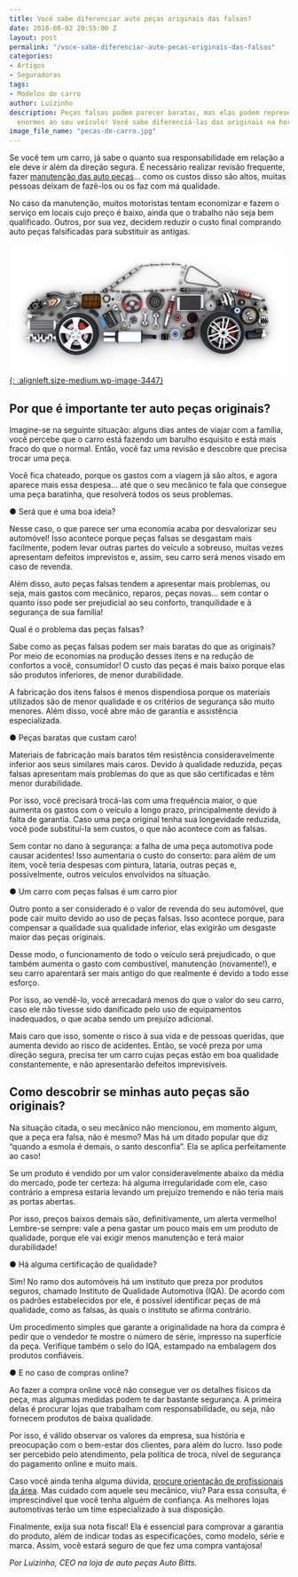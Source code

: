 ```yaml
---
title: Você sabe diferenciar auto peças originais das falsas?
date: 2018-08-02 20:55:00 Z
layout: post
permalink: "/voce-sabe-diferenciar-auto-pecas-originais-das-falsas"
categories:
- Artigos
- Seguradoras
tags:
- Modelos de carro
author: Luizinho
description: Peças falsas podem parecer baratas, mas elas podem representar danos
  enormes ao seu veículo! Você sabe diferenciá-las das originais na hora da compra?
image_file_name: "pecas-de-carro.jpg"
---
```


Se voc&ecirc; tem um carro, j&aacute; sabe o quanto sua responsabilidade em rela&ccedil;&atilde;o a ele deve ir al&eacute;m da dire&ccedil;&atilde;o segura. &Eacute; necess&aacute;rio realizar revis&atilde;o frequente, fazer [manuten&ccedil;&atilde;o das auto pe&ccedil;as](https://autobitts.com.br/)… como os custos disso s&atilde;o altos, muitas pessoas deixam de faz&ecirc;-los ou os faz com m&aacute; qualidade.

No caso da manuten&ccedil;&atilde;o, muitos motoristas tentam economizar e fazem o servi&ccedil;o em locais cujo pre&ccedil;o &eacute; baixo, ainda que o trabalho n&atilde;o seja bem qualificado. Outros, por sua vez, decidem reduzir o custo final comprando auto pe&ccedil;as falsificadas para substituir as antigas.

[![](/uploads/pecas-de-carro.jpg){: .alignleft.size-medium.wp-image-3447}](/uploads/pecas-de-carro.jpg)

## Por que &eacute; importante ter auto pe&ccedil;as originais?

Imagine-se na seguinte situa&ccedil;&atilde;o: alguns dias antes de viajar com a fam&iacute;lia, voc&ecirc; percebe que o carro est&aacute; fazendo um barulho esquisito e est&aacute; mais fraco do que o normal. Ent&atilde;o, voc&ecirc; faz uma revis&atilde;o e descobre que precisa trocar uma pe&ccedil;a.

Voc&ecirc; fica chateado, porque os gastos com a viagem j&aacute; s&atilde;o altos, e agora aparece mais essa despesa… at&eacute; que o seu mec&acirc;nico te fala que consegue uma pe&ccedil;a baratinha, que resolver&aacute; todos os seus problemas.

● Ser&aacute; que &eacute; uma boa ideia?

Nesse caso, o que parece ser uma economia acaba por desvalorizar seu autom&oacute;vel! Isso acontece porque pe&ccedil;as falsas se desgastam mais facilmente, podem levar outras partes do ve&iacute;culo a sobreuso, muitas vezes apresentam defeitos imprevistos e, assim, seu carro ser&aacute; menos visado em caso de revenda.

Al&eacute;m disso, auto pe&ccedil;as falsas tendem a apresentar mais problemas, ou seja, mais gastos com mec&acirc;nico, reparos, pe&ccedil;as novas… sem contar o quanto isso pode ser prejudicial ao seu conforto, tranquilidade e &agrave; seguran&ccedil;a de sua fam&iacute;lia!

Qual &eacute; o problema das pe&ccedil;as falsas?

Sabe como as pe&ccedil;as falsas podem ser mais baratas do que as originais? Por meio de economias na produ&ccedil;&atilde;o desses itens e na redu&ccedil;&atilde;o de confortos a voc&ecirc;, consumidor! O custo das pe&ccedil;as &eacute; mais baixo porque elas s&atilde;o produtos inferiores, de menor durabilidade.

A fabrica&ccedil;&atilde;o dos itens falsos &eacute; menos dispendiosa porque os materiais utilizados s&atilde;o de menor qualidade e os crit&eacute;rios de seguran&ccedil;a s&atilde;o muito menores. Al&eacute;m disso, voc&ecirc; abre m&atilde;o de garantia e assist&ecirc;ncia especializada.

● Pe&ccedil;as baratas que custam caro!

Materiais de fabrica&ccedil;&atilde;o mais baratos t&ecirc;m resist&ecirc;ncia consideravelmente inferior aos seus similares mais caros. Devido &agrave; qualidade reduzida, pe&ccedil;as falsas apresentam mais problemas do que as que s&atilde;o certificadas e t&ecirc;m menor durabilidade.

Por isso, voc&ecirc; precisar&aacute; troc&aacute;-las com uma frequ&ecirc;ncia maior, o que aumenta os gastos com o ve&iacute;culo a longo prazo, principalmente devido &agrave; falta de garantia. Caso uma pe&ccedil;a original tenha sua longevidade reduzida, voc&ecirc; pode substitu&iacute;-la sem custos, o que n&atilde;o acontece com as falsas.

Sem contar no dano &agrave; seguran&ccedil;a: a falha de uma pe&ccedil;a automotiva pode causar acidentes! Isso aumentaria o custo do conserto: para al&eacute;m de um item, voc&ecirc; teria despesas com pintura, lataria, outras pe&ccedil;as e, possivelmente, outros ve&iacute;culos envolvidos na situa&ccedil;&atilde;o.

● Um carro com pe&ccedil;as falsas &eacute; um carro pior

Outro ponto a ser considerado &eacute; o valor de revenda do seu autom&oacute;vel, que pode cair muito devido ao uso de pe&ccedil;as falsas. Isso acontece porque, para compensar a qualidade sua qualidade inferior, elas exigir&atilde;o um desgaste maior das pe&ccedil;as originais.

Desse modo, o funcionamento de todo o ve&iacute;culo ser&aacute; prejudicado, o que tamb&eacute;m aumenta o gasto com combust&iacute;vel, manuten&ccedil;&atilde;o (novamente!), e seu carro aparentar&aacute; ser mais antigo do que realmente &eacute; devido a todo esse esfor&ccedil;o.

Por isso, ao vend&ecirc;-lo, voc&ecirc; arrecadar&aacute; menos do que o valor do seu carro, caso ele n&atilde;o tivesse sido danificado pelo uso de equipamentos inadequados, o que acaba sendo um preju&iacute;zo adicional.

Mais caro que isso, somente o risco &agrave; sua vida e de pessoas queridas, que aumenta devido ao risco de acidentes. Ent&atilde;o, se voc&ecirc; preza por uma dire&ccedil;&atilde;o segura, precisa ter um carro cujas pe&ccedil;as est&atilde;o em boa qualidade constantemente, e n&atilde;o apresentar&atilde;o defeitos imprevis&iacute;veis.

## Como descobrir se minhas auto pe&ccedil;as s&atilde;o originais?

Na situa&ccedil;&atilde;o citada, o seu mec&acirc;nico n&atilde;o mencionou, em momento algum, que a pe&ccedil;a era falsa, n&atilde;o &eacute; mesmo? Mas h&aacute; um ditado popular que diz “quando a esmola &eacute; demais, o santo desconfia”. Ela se aplica perfeitamente ao caso!

Se um produto &eacute; vendido por um valor consideravelmente abaixo da m&eacute;dia do mercado, pode ter certeza: h&aacute; alguma irregularidade com ele, caso contr&aacute;rio a empresa estaria levando um preju&iacute;zo tremendo e n&atilde;o teria mais as portas abertas.

Por isso, pre&ccedil;os baixos demais s&atilde;o, definitivamente, um alerta vermelho! Lembre-se sempre: vale a pena gastar um pouco mais em um produto de qualidade, porque ele vai exigir menos manuten&ccedil;&atilde;o e ter&aacute; maior durabilidade!

● H&aacute; alguma certifica&ccedil;&atilde;o de qualidade?

Sim! No ramo dos autom&oacute;veis h&aacute; um instituto que preza por produtos seguros, chamado Instituto de Qualidade Automotiva (IQA). De acordo com os padr&otilde;es estabelecidos por ele, &eacute; poss&iacute;vel identificar pe&ccedil;as de m&aacute; qualidade, como as falsas, &agrave;s quais o instituto se afirma contr&aacute;rio.

Um procedimento simples que garante a originalidade na hora da compra &eacute; pedir que o vendedor te mostre o n&uacute;mero de s&eacute;rie, impresso na superf&iacute;cie da pe&ccedil;a. Verifique tamb&eacute;m o selo do IQA, estampado na embalagem dos produtos confi&aacute;veis.

● E no caso de compras online?

Ao fazer a compra online voc&ecirc; n&atilde;o consegue ver os detalhes f&iacute;sicos da pe&ccedil;a, mas algumas medidas podem te dar bastante seguran&ccedil;a. A primeira delas &eacute; procurar lojas que trabalham com responsabilidade, ou seja, n&atilde;o fornecem produtos de baixa qualidade.

Por isso, &eacute; v&aacute;lido observar os valores da empresa, sua hist&oacute;ria e preocupa&ccedil;&atilde;o com o bem-estar dos clientes, para al&eacute;m do lucro. Isso pode ser percebido pelo atendimento, pela pol&iacute;tica de troca, n&iacute;vel de seguran&ccedil;a do pagamento online e muito mais.

Caso voc&ecirc; ainda tenha alguma d&uacute;vida, [procure orienta&ccedil;&atilde;o de profissionais da &aacute;rea](https://autobitts.com.br/manual-completo-cuidar-carro-com-economia/). Mas cuidado com aquele seu mec&acirc;nico, viu? Para essa consulta, &eacute; imprescind&iacute;vel que voc&ecirc; tenha algu&eacute;m de confian&ccedil;a. As melhores lojas automotivas ter&atilde;o um time especializado &agrave; sua disposi&ccedil;&atilde;o.

Finalmente, exija sua nota fiscal! Ela &eacute; essencial para comprovar a garantia do produto, al&eacute;m de indicar todas as especifica&ccedil;&otilde;es, como modelo, s&eacute;rie e marca. Assim, voc&ecirc; estar&aacute; seguro de que fez uma compra vantajosa!

*Por Luizinho, CEO na loja de auto pe&ccedil;as Auto Bitts.*